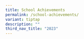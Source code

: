 ```yaml
---
title: School Achievements
permalink: /school-achievements/
variant: tiptap
description: ""
third_nav_title: "2023"
---
```

